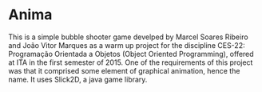 # Anima
This is a simple bubble shooter game develped by Marcel Soares Ribeiro and João Vitor Marques as a warm up project for the discipline
CES-22: Programação Orientada a Objetos (Object Oriented Programming), offered at ITA in the first semester of 2015.
One of the requirements of this project was that it comprised some element of graphical animation, hence the name.
It uses Slick2D, a java game library.
